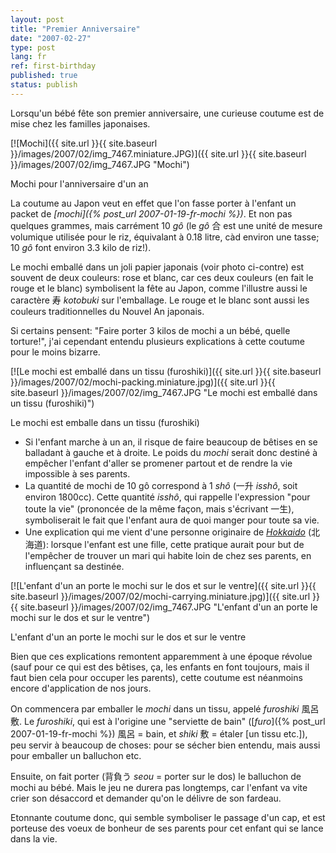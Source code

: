 ```yaml
---
layout: post
title: "Premier Anniversaire"
date: "2007-02-27"
type: post
lang: fr
ref: first-birthday
published: true
status: publish
---
```


Lorsqu'un bébé fête son premier anniversaire, une curieuse coutume est de mise chez les familles japonaises.

[![Mochi]({{ site.url }}{{ site.baseurl }}/images/2007/02/img_7467.miniature.JPG)]({{ site.url }}{{ site.baseurl }}/images/2007/02/img_7467.JPG "Mochi")

Mochi pour l'anniversaire d'un an

La coutume au Japon veut en effet que l'on fasse porter à l'enfant un packet de _[mochi]({% post_url 2007-01-19-fr-mochi %})_. Et non pas quelques grammes, mais carrément 10 _gô_ (le _gô_ 合 est une unité de mesure volumique utilisée pour le riz, équivalant à 0.18 litre, càd environ une tasse; 10 _gô_ font environ 3.3 kilo de riz!).

Le mochi emballé dans un joli papier japonais (voir photo ci-contre) est souvent de deux couleurs: rose et blanc, car ces deux couleurs (en fait le rouge et le blanc) symbolisent la fête au Japon, comme l'illustre aussi le caractère 寿 _kotobuki_ sur l'emballage. Le rouge et le blanc sont aussi les couleurs traditionnelles du Nouvel An japonais.

Si certains pensent: "Faire porter 3 kilos de mochi a un bébé, quelle torture!", j'ai cependant entendu plusieurs explications à cette coutume pour le moins bizarre.

[![Le mochi est emballé dans un tissu (furoshiki)]({{ site.url }}{{ site.baseurl }}/images/2007/02/mochi-packing.miniature.jpg)]({{ site.url }}{{ site.baseurl }}/images/2007/02/img_7467.JPG "Le mochi est emballé dans un tissu (furoshiki)")

Le mochi est emballe dans un tissu (furoshiki)

- Si l'enfant marche à un an, il risque de faire beaucoup de bêtises en se balladant à gauche et à droite. Le poids du _mochi_ serait donc destiné à empêcher l'enfant d'aller se promener partout et de rendre la vie impossible à ses parents.
- La quantité de mochi de 10 gô correspond à 1 _shô_ (一升 _isshô_, soit environ 1800cc). Cette quantité _isshô_, qui rappelle l'expression "pour toute la vie" (prononcée de la même façon, mais s'écrivant 一生), symboliserait le fait que l'enfant aura de quoi manger pour toute sa vie.
- Une explication qui me vient d'une personne originaire de [_Hokkaido_](http://www.japonophile.com/map/hokkaido/) (北海道): lorsque l'enfant est une fille, cette pratique aurait pour but de l'empêcher de trouver un mari qui habite loin de chez ses parents, en influençant sa destinée.

[![L'enfant d'un an porte le mochi sur le dos et sur le ventre]({{ site.url }}{{ site.baseurl }}/images/2007/02/mochi-carrying.miniature.jpg)]({{ site.url }}{{ site.baseurl }}/images/2007/02/img_7467.JPG "L'enfant d'un an porte le mochi sur le dos et sur le ventre")

L'enfant d'un an porte le mochi sur le dos et sur le ventre

Bien que ces explications remontent apparemment à une époque révolue (sauf pour ce qui est des bêtises, ça, les enfants en font toujours, mais il faut bien cela pour occuper les parents), cette coutume est néanmoins encore d'application de nos jours.

On commencera par emballer le _mochi_ dans un tissu, appelé _furoshiki_ 風呂敷. Le _furoshiki_, qui est à l'origine une "serviette de bain" ([_furo_]({% post_url 2007-01-19-fr-mochi %}) 風呂 = bain, et _shiki_ 敷 = étaler \[un tissu etc.\]), peu servir à beaucoup de choses: pour se sécher bien entendu, mais aussi pour emballer un balluchon etc.

Ensuite, on fait porter (背負う _seou_ = porter sur le dos) le balluchon de mochi au bébé. Mais le jeu ne durera pas longtemps, car l'enfant va vite crier son désaccord et demander qu'on le délivre de son fardeau.

Etonnante coutume donc, qui semble symboliser le passage d'un cap, et est porteuse des voeux de bonheur de ses parents pour cet enfant qui se lance dans la vie.
